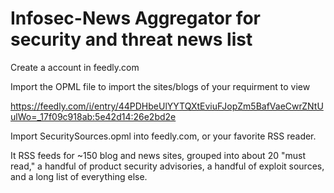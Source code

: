 # Infosec-News Aggregator for security and threat news list 
Create a account in feedly.com

Import the OPML file to import the sites/blogs of your requirment to view

https://feedly.com/i/entry/44PDHbeUlYYTQXtEviuFJopZm5BafVaeCwrZNtUulWo=_17f09c918ab:5e42d14:26e2bd2e

Import SecuritySources.opml into feedly.com, or your favorite RSS reader. 

It RSS feeds for ~150 blog and news sites, grouped into about 20 "must read," a handful of product security advisories, a handful of exploit sources, and a long list of everything else.

